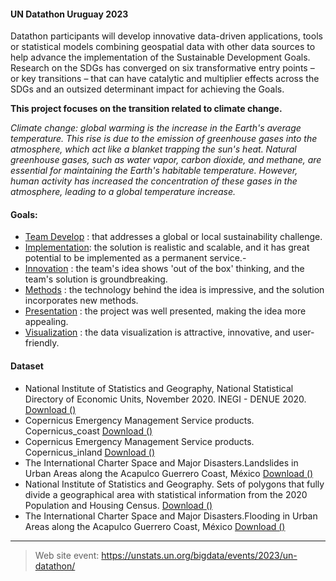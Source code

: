 #### UN Datathon Uruguay 2023

Datathon participants will develop innovative data-driven applications, tools or statistical models combining geospatial data with other data sources to help advance the implementation of the Sustainable Development Goals. Research on the SDGs has converged on six transformative entry points – or key transitions – that can have catalytic and multiplier effects across the SDGs and an outsized determinant impact for achieving the Goals.

**This project focuses on the transition related to climate change.**

_Climate change: global warming is the increase in the Earth's average temperature. This rise is due to the emission of greenhouse gases into the atmosphere, which act like a blanket trapping the sun's heat. Natural greenhouse gases, such as water vapor, carbon dioxide, and methane, are essential for maintaining the Earth's habitable temperature. However, human activity has increased the concentration of these gases in the atmosphere, leading to a global temperature increase._

#### Goals:

- [Team Develop]() : that addresses a global or local sustainability challenge.
- [Implementation](): the solution is realistic and scalable, and it has great potential to be implemented as a permanent service.-
- [Innovation]() : the team's idea shows 'out of the box' thinking, and the team's solution is groundbreaking.
- [Methods]() : the technology behind the idea is impressive, and the solution incorporates new methods.	
- [Presentation]() : the project was well presented, making the idea more appealing.	
- [Visualization]() : the data visualization is attractive, innovative, and user-friendly.	

#### Dataset

- National Institute of Statistics and Geography, National Statistical Directory of Economic Units, November 2020. INEGI - DENUE 2020.
[Download ()](*denue_12_shp.zip)
- Copernicus Emergency Management Service products. Copernicus_coast 
[Download ()](*EMSR703_AOI01_GRA_MONIT01_v2.zip)
- Copernicus Emergency Management Service products. Copernicus_inland 
[Download ()](*EMSR703_AOI02_GRA_MONIT01_v2.zip)
- The International Charter Space and Major Disasters.Landslides in Urban Areas along the Acapulco Guerrero Coast, México
[Download ()](*GeoJSON-file-for-Landslides-Mexico.geojson)
- National Institute of Statistics and Geography. Sets of polygons that fully divide a geographical area with statistical information from the 2020 Population and Housing Census.
[Download ()](*mallaGeo.zip)
- The International Charter Space and Major Disasters.Flooding in Urban Areas along the Acapulco Guerrero Coast, México
[Download ()](*vap-974-1-product.geojson)

____________________________________

> Web site event: https://unstats.un.org/bigdata/events/2023/un-datathon/
